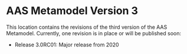 # AAS Metamodel Version 3

This location contains the revisions of the third version of the AAS Metamodel. Currently, one revision is in place or will be published soon:
- Release 3.0RC01: Major release from 2020
